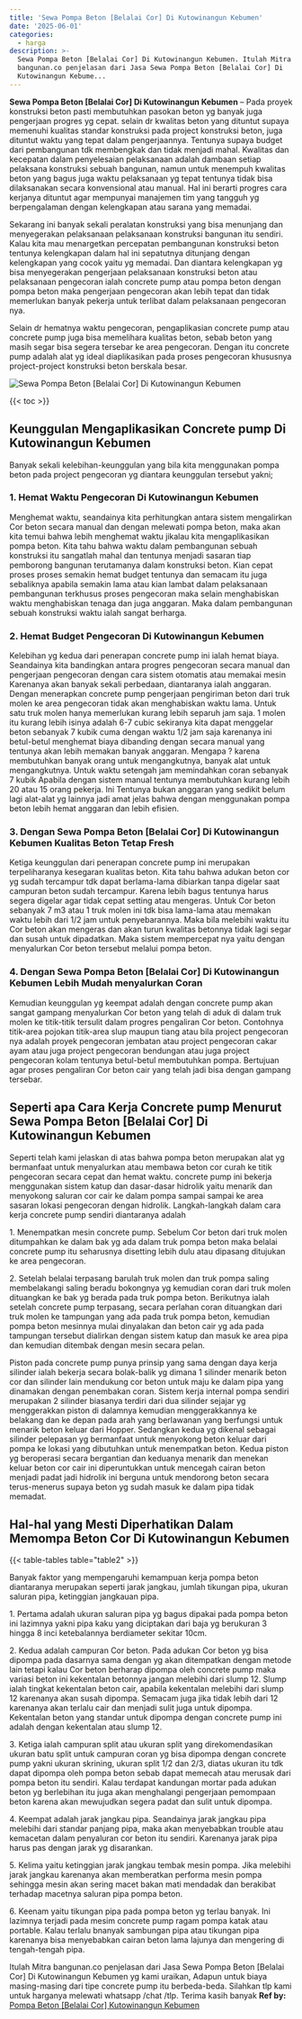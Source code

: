 ```yaml
---
title: 'Sewa Pompa Beton [Belalai Cor] Di Kutowinangun Kebumen'
date: '2025-06-01'
categories:
  - harga
description: >-
  Sewa Pompa Beton [Belalai Cor] Di Kutowinangun Kebumen. Itulah Mitra
  bangunan.co penjelasan dari Jasa Sewa Pompa Beton [Belalai Cor] Di
  Kutowinangun Kebume...
---
```


**Sewa Pompa Beton \[Belalai Cor\] Di Kutowinangun Kebumen** – Pada proyek konstruksi beton pasti membutuhkan pasokan beton yg banyak juga pengerjaan progres yg cepat. selain dr kwalitas beton yang dituntut supaya memenuhi kualitas standar konstruksi pada project konstruksi beton, juga dituntut waktu yang tepat dalam pengerjaannya. Tentunya supaya budget dari pembangunan tdk membengkak dan tidak menjadi mahal. Kwalitas dan kecepatan dalam penyelesaian pelaksanaan adalah dambaan setiap pelaksana konstruksi sebuah bangunan, namun untuk menempuh kwalitas beton yang bagus juga waktu pelaksanaan yg tepat tentunya tidak bisa dilaksanakan secara konvensional atau manual. Hal ini berarti progres cara kerjanya dituntut agar mempunyai manajemen tim yang tangguh yg berpengalaman dengan kelengkapan atau sarana yang memadai.

Sekarang ini banyak sekali peralatan konstruksi yang bisa menunjang dan menyegerakan pelaksanaan pelaksanaan konstruksi bangunan itu sendiri. Kalau kita mau menargetkan percepatan pembangunan konstruksi beton tentunya kelengkapan dalam hal ini sepatutnya ditunjang dengan kelengkapan yang cocok yaitu yg memadai. Dan diantara kelengkapan yg bisa menyegerakan pengerjaan pelaksanaan konstruksi beton atau pelaksanaan pengecoran ialah concrete pump atau pompa beton dengan pompa beton maka pengerjaan pengecoran akan lebih tepat dan tidak memerlukan banyak pekerja untuk terlibat dalam pelaksanaan pengecoran nya.

Selain dr hematnya waktu pengecoran, pengaplikasian concrete pump atau concrete pump juga bisa memelihara kualitas beton, sebab beton yang masih segar bisa segera tersebar ke area pengecoran. Dengan itu concrete pump adalah alat yg ideal diaplikasikan pada proses pengecoran khususnya project-project konstruksi beton berskala besar.

![Sewa Pompa Beton [Belalai Cor] Di Kutowinangun Kebumen](/images/sewa-concrete-pump-33.png)

{{< toc >}}

## Keunggulan Mengaplikasikan Concrete pump Di Kutowinangun Kebumen

Banyak sekali kelebihan-keunggulan yang bila kita menggunakan pompa beton pada project pengecoran yg diantara keunggulan tersebut yakni;

### 1\. Hemat Waktu Pengecoran Di Kutowinangun Kebumen

Menghemat waktu, seandainya kita perhitungkan antara sistem mengalirkan Cor beton secara manual dan dengan melewati pompa beton, maka akan kita temui bahwa lebih menghemat waktu jikalau kita mengaplikasikan pompa beton. Kita tahu bahwa waktu dalam pembangunan sebuah konstruksi itu sangatlah mahal dan tentunya menjadi sasaran tiap pemborong bangunan terutamanya dalam konstruksi beton. Kian cepat proses proses semakin hemat budget tentunya dan semacam itu juga sebaliknya apabila semakin lama atau kian lambat dalam pelaksanaan pembangunan terkhusus proses pengecoran maka selain menghabiskan waktu menghabiskan tenaga dan juga anggaran. Maka dalam pembangunan sebuah konstruksi waktu ialah sangat berharga.

### 2\. Hemat Budget Pengecoran Di Kutowinangun Kebumen

Kelebihan yg kedua dari penerapan concrete pump ini ialah hemat biaya. Seandainya kita bandingkan antara progres pengecoran secara manual dan pengerjaan pengecoran dengan cara sistem otomatis atau memakai mesin Karenanya akan banyak sekali perbedaan, diantaranya ialah anggaran. Dengan menerapkan concrete pump pengerjaan pengiriman beton dari truk molen ke area pengecoran tidak akan menghabiskan waktu lama. Untuk satu truk molen hanya memerlukan kurang lebih separuh jam saja. 1 molen itu kurang lebih isinya adalah 6-7 cubic sekiranya kita dapat menggelar beton sebanyak 7 kubik cuma dengan waktu 1/2 jam saja karenanya ini betul-betul menghemat biaya dibanding dengan secara manual yang tentunya akan lebih memakan banyak anggaran. Mengapa ? karena membutuhkan banyak orang untuk mengangkutnya, banyak alat untuk mengangkutnya. Untuk waktu setengah jam memindahkan coran sebanyak 7 kubik Apabila dengan sistem manual tentunya membutuhkan kurang lebih 20 atau 15 orang pekerja. Ini Tentunya bukan anggaran yang sedikit belum lagi alat-alat yg lainnya jadi amat jelas bahwa dengan menggunakan pompa beton lebih hemat anggaran dan lebih efisien.

### 3\. Dengan Sewa Pompa Beton \[Belalai Cor\] Di Kutowinangun Kebumen Kualitas Beton Tetap Fresh

Ketiga keunggulan dari penerapan concrete pump ini merupakan terpeliharanya kesegaran kualitas beton. Kita tahu bahwa adukan beton cor yg sudah tercampur tdk dapat berlama-lama dibiarkan tanpa digelar saat campuran beton sudah tercampur. Karena lebih bagus tentunya harus segera digelar agar tidak cepat setting atau mengeras. Untuk Cor beton sebanyak 7 m3 atau 1 truk molen ini tdk bisa lama-lama atau memakan waktu lebih dari 1/2 jam untuk penyebarannya. Maka bila melebihi waktu itu Cor beton akan mengeras dan akan turun kwalitas betonnya tidak lagi segar dan susah untuk dipadatkan. Maka sistem mempercepat nya yaitu dengan menyalurkan Cor beton tersebut melalui pompa beton.

### 4\. Dengan Sewa Pompa Beton \[Belalai Cor\] Di Kutowinangun Kebumen Lebih Mudah menyalurkan Coran

Kemudian keunggulan yg keempat adalah dengan concrete pump akan sangat gampang menyalurkan Cor beton yang telah di aduk di dalam truk molen ke titik-titik tersulit dalam progres pengaliran Cor beton. Contohnya titik-area pojokan titik-area slup maupun tiang atau bila project pengecoran nya adalah proyek pengecoran jembatan atau project pengecoran cakar ayam atau juga project pengecoran bendungan atau juga project pengecoran kolam tentunya betul-betul membutuhkan pompa. Bertujuan agar proses pengaliran Cor beton cair yang telah jadi bisa dengan gampang tersebar.

## Seperti apa Cara Kerja Concrete pump Menurut Sewa Pompa Beton \[Belalai Cor\] Di Kutowinangun Kebumen

Seperti telah kami jelaskan di atas bahwa pompa beton merupakan alat yg bermanfaat untuk menyalurkan atau membawa beton cor curah ke titik pengecoran secara cepat dan hemat waktu. concrete pump ini bekerja menggunakan sistem katup dan dasar-dasar hidrolik yaitu menarik dan menyokong saluran cor cair ke dalam pompa sampai sampai ke area sasaran lokasi pengecoran dengan hidrolik. Langkah-langkah dalam cara kerja concrete pump sendiri diantaranya adalah

1\. Menempatkan mesin concrete pump. Sebelum Cor beton dari truk molen ditumpahkan ke dalam bak yg ada dalam truk pompa beton maka belalai concrete pump itu seharusnya disetting lebih dulu atau dipasang ditujukan ke area pengecoran.

2\. Setelah belalai terpasang barulah truk molen dan truk pompa saling membelakangi saling beradu bokongnya yg kemudian coran dari truk molen dituangkan ke bak yg berada pada truk pompa beton. Berikutnya ialah setelah concrete pump terpasang, secara perlahan coran dituangkan dari truk molen ke tampungan yang ada pada truk pompa beton, kemudian pompa beton mesinnya mulai dinyalakan dan beton cair yg ada pada tampungan tersebut dialirkan dengan sistem katup dan masuk ke area pipa dan kemudian ditembak dengan mesin secara pelan.

Piston pada concrete pump punya prinsip yang sama dengan daya kerja silinder ialah bekerja secara bolak-balik yg dimana 1 silinder menarik beton cor dan silinder lain mendukung cor beton untuk maju ke dalam pipa yang dinamakan dengan penembakan coran. Sistem kerja internal pompa sendiri merupakan 2 silinder biasanya terdiri dari dua silinder sejajar yg menggerakkan piston di dalamnya kemudian menggerakkannya ke belakang dan ke depan pada arah yang berlawanan yang berfungsi untuk menarik beton keluar dari Hopper. Sedangkan kedua yg dikenal sebagai silinder pelepasan yg bermanfaat untuk menyokong beton keluar dari pompa ke lokasi yang dibutuhkan untuk menempatkan beton. Kedua piston yg beroperasi secara bergantian dan keduanya menarik dan menekan keluar beton cor cair ini diperuntukkan untuk mencegah cairan beton menjadi padat jadi hidrolik ini berguna untuk mendorong beton secara terus-menerus supaya beton yg sudah masuk ke dalam pipa tidak memadat.

## Hal-hal yang Mesti Diperhatikan Dalam Memompa Beton Cor Di Kutowinangun Kebumen

{{< table-tables table="table2" >}}

Banyak faktor yang mempengaruhi kemampuan kerja pompa beton diantaranya merupakan seperti jarak jangkau, jumlah tikungan pipa, ukuran saluran pipa, ketinggian jangkauan pipa.

1\. Pertama adalah ukuran saluran pipa yg bagus dipakai pada pompa beton ini lazimnya yakni pipa kaku yang diciptakan dari baja yg berukuran 3 hingga 8 inci ketebalannya berdiameter sekitar 10cm.

2\. Kedua adalah campuran Cor beton. Pada adukan Cor beton yg bisa dipompa pada dasarnya sama dengan yg akan ditempatkan dengan metode lain tetapi kalau Cor beton berharap dipompa oleh concrete pump maka variasi beton ini kekentalan betonnya jangan melebihi dari slump 12. Slump ialah tingkat kekentalan beton cair, apabila kekentalan melebihi dari slump 12 karenanya akan susah dipompa. Semacam juga jika tidak lebih dari 12 karenanya akan terlalu cair dan menjadi sulit juga untuk dipompa. Kekentalan beton yang standar untuk dipompa dengan concrete pump ini adalah dengan kekentalan atau slump 12.

3\. Ketiga ialah campuran split atau ukuran split yang direkomendasikan ukuran batu split untuk campuran coran yg bisa dipompa dengan concrete pump yakni ukuran skrining, ukuran split 1/2 dan 2/3, diatas ukuran itu tdk dapat dipompa oleh pompa beton sebab dapat memecah atau merusak dari pompa beton itu sendiri. Kalau terdapat kandungan mortar pada adukan beton yg berlebihan itu juga akan menghalangi pengerjaan pemompaan beton karena akan mewujudkan segera padat dan sulit untuk dipompa.

4\. Keempat adalah jarak jangkau pipa. Seandainya jarak jangkau pipa melebihi dari standar panjang pipa, maka akan menyebabkan trouble atau kemacetan dalam penyaluran cor beton itu sendiri. Karenanya jarak pipa harus pas dengan jarak yg disarankan.

5\. Kelima yaitu ketinggian jarak jangkau tembak mesin pompa. Jika melebihi jarak jangkau karenanya akan memberatkan performa mesin pompa sehingga mesin akan sering macet bakan mati mendadak dan berakibat terhadap macetnya saluran pipa pompa beton.

6\. Keenam yaitu tikungan pipa pada pompa beton yg terlau banyak. Ini lazimnya terjadi pada mesim concrete pump ragam pompa katak atau portable. Kalau terlalu bnanyak sambungan pipa atau tikungan pipa karenanya bisa menyebabkan cairan beton lama lajunya dan mengering di tengah-tengah pipa.

Itulah Mitra bangunan.co penjelasan dari Jasa Sewa Pompa Beton \[Belalai Cor\] Di Kutowinangun Kebumen yg kami uraikan, Adapun untuk biaya masing-masing dari tipe concrete pump itu berbeda-beda. Silahkan tlp kami untuk harganya melewati whatsapp /chat /tlp. Terima kasih banyak
**Ref by:** [Pompa Beton [Belalai Cor] Kutowinangun Kebumen](https://id.wikipedia.org/wiki/Pompa)
